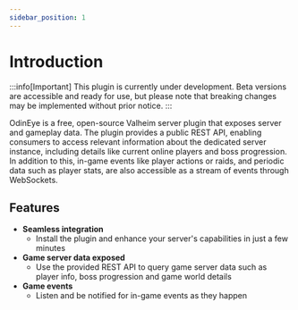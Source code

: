 ```yaml
---
sidebar_position: 1
---
```


# Introduction

:::info[Important]
This plugin is currently under development. Beta versions are accessible and ready for use, but please note that breaking changes may be implemented without prior notice.
:::

OdinEye is a free, open-source Valheim server plugin that exposes server and gameplay data. The plugin provides a public REST API, enabling consumers to access relevant information about the dedicated server instance, including details like current online players and boss progression. In addition to this, in-game events like player actions or raids, and periodic data such as player stats, are also accessible as a stream of events through WebSockets.

## Features

- <b>Seamless integration</b>
  - Install the plugin and enhance your server's capabilities in just a few minutes
- <b>Game server data exposed</b>
  - Use the provided REST API to query game server data such as player info, boss progression and game world details
- <b>Game events</b>
  - Listen and be notified for in-game events as they happen